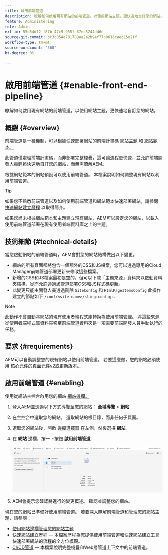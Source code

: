 ```yaml
---
title: 啟用前端管道
description: 瞭解如何啟用現有網站的前端管道，以使用網站主題，更快速地自訂您的網站。
feature: Administering
role: Admin
exl-id: 55d54d72-f87b-47c9-955f-67ec5244dd6e
source-git-commit: bc3c054e781789aa2a2b94f77b0616caec15e2ff
workflow-type: tm+mt
source-wordcount: '560'
ht-degree: 0%

---
```


# 啟用前端管道 {#enable-front-end-pipeline}

瞭解如何啟用現有網站的前端管道，以使用網站主題，更快速地自訂您的網站。

## 概觀 {#overview}

前端管道是一種機制，可以根據快速部署網站的前端計畫碼 [網站主題](site-themes.md) 和 [網站範本。](site-templates.md)

此管道僅處理前端計畫碼，而非部署完整棧疊，這可讓流程更快速，並允許前端開發人員輕鬆快速地自訂您的網站，而無需瞭解AEM。

根據網站範本的網站預設可以使用前端管道。 本檔案說明如何調整現有網站以利用前端管道。

>[!TIP]
>
>如果您不熟悉前端管道以及如何使用前端管道和網站範本快速部署網站，請參閱 [快速網站建立歷程](/help/journey-sites/quick-site/overview.md) 以取得簡介。

如果您尚未根據網站範本和主題建立現有網站，AEM可以設定您的網站，以載入使用前端管道部署在現有使用者端資料庫之上的主題。

## 技術細節 {#technical-details}

當您啟動網站的前端管道時，AEM會對您的網站結構做出以下變更。

* 網站的所有頁面都將包含一個額外的CSS和JS檔案，您可以透過專用的Cloud Manager前端管道部署更新來修改這些檔案。
* 新增的CSS和JS檔案最初是空的，但可以下載「主題來源」資料夾以啟動資料夾結構，從而允許透過該管道部署CSS和JS程式碼更新。
* 此變更只能由開發人員透過刪除 `SiteConfig` 和 `HtmlPageItemsConfig` 此操作建立的節點如下 `/conf/<site-name>/sling:configs`.

>[!NOTE]
>
>此動作不會自動將網站的現有使用者端程式庫轉換為使用前端管線。 將這些來源從使用者端程式庫資料夾移至前端管道資料夾是一項需要前端開發人員手動執行的任務。

## 要求 {#requirements}

AEM可以自動調整您的現有網站以使用前端管道。 若要這麼做，您的網站必須使用 [核心元件的頁面元件v2或更新版本。](https://experienceleague.adobe.com/docs/experience-manager-core-components/using/components/page.html)

## 啟用前端管道 {#enabling}

使用從網站主控台啟用您的網站 [網站邊欄。](site-rail.md)

1. 登入AEM並透過以下方式導覽至您的網站： **全域導覽** > **網站**.
1. 在主控台中選取您的網站。 選取網站的根目錄，而非任何子頁面。
1. 選取您的網站後，開啟 [邊欄選擇器](/help/sites-cloud/authoring/getting-started/basic-handling.md#rail-selector) 在左側，然後選擇 **網站**.
1. 在 **網站** 邊欄，按一下按鈕 **啟用前端管道**.

   ![啟用前端管道](/help/sites-cloud/administering/assets/enable-front-end-pipeline.png)

1. AEM會提示您確認將進行的變更概述。 確認並調整您的網站。

現在您的網站已準備好使用前端管道。 若要深入瞭解前端管道和管理您的網站主題，請參閱：

* [使用網站邊欄管理您的網站主題](site-rail.md)
* [快速網站建立歷程](/help/journey-sites/quick-site/overview.md)  — 本檔案歷程為您提供使用前端管道和快速網站建立工具快速部署網站的流程的全方位概觀。
* [CI/CD管道](/help/implementing/cloud-manager/configuring-pipelines/introduction-ci-cd-pipelines.md#front-end)  — 本檔案說明完整棧疊和Web層管道上下文中的前端管道。
